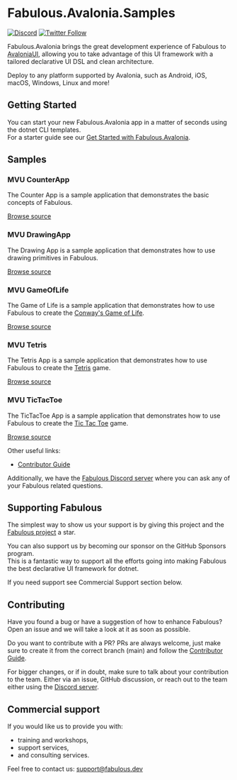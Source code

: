 # Fabulous.Avalonia.Samples

[![Discord](https://img.shields.io/discord/716980335593914419?label=discord&logo=discord)](https://discord.gg/bpTJMbSSYK) [![Twitter Follow](https://img.shields.io/twitter/follow/FabulousAppDev?style=social)](https://twitter.com/FabulousAppDev)

Fabulous.Avalonia brings the great development experience of Fabulous to [AvaloniaUI](https://github.com/AvaloniaUI/Avalonia), allowing you to take advantage of this UI framework with a tailored declarative UI DSL and clean architecture.

Deploy to any platform supported by Avalonia, such as Android, iOS, macOS, Windows, Linux and more!

## Getting Started

You can start your new Fabulous.Avalonia app in a matter of seconds using the dotnet CLI templates.  
For a starter guide see our [Get Started with Fabulous.Avalonia](https://docs.fabulous.dev/avalonia/get-started).

## Samples

### MVU CounterApp

The Counter App is a sample application that demonstrates the basic concepts of Fabulous.

[Browse source](https://github.com/fabulous-dev/Fabulous.Samples/tree/main/MVU/CounterApp)

### MVU DrawingApp

The Drawing App is a sample application that demonstrates how to use drawing primitives in Fabulous.

[Browse source](https://github.com/fabulous-dev/Fabulous.Samples/tree/main/MVU/DrawingApp)

### MVU GameOfLife

The Game of Life is a sample application that demonstrates how to use Fabulous to create the [Conway's Game of Life](https://en.wikipedia.org/wiki/Conway%27s_Game_of_Life).

[Browse source](https://github.com/fabulous-dev/Fabulous.Samples/tree/main/MVU/GameOfLife)

### MVU Tetris

The Tetris App is a sample application that demonstrates how to use Fabulous to create the [Tetris](https://en.wikipedia.org/wiki/Tetris) game.

[Browse source](https://github.com/fabulous-dev/Fabulous.Samples/tree/main/MVU/Tetris)

### MVU TicTacToe

The TicTacToe App is a sample application that demonstrates how to use Fabulous to create the [Tic Tac Toe](https://en.wikipedia.org/wiki/Tic-tac-toe) game.

[Browse source](https://github.com/fabulous-dev/Fabulous.Samples/tree/main/MVU/TicTacToe)

Other useful links:
- [Contributor Guide](CONTRIBUTING.md)

Additionally, we have the [Fabulous Discord server](https://discord.gg/bpTJMbSSYK) where you can ask any of your Fabulous related questions.

## Supporting Fabulous

The simplest way to show us your support is by giving this project and the [Fabulous project](https://github.com/fabulous-dev/Fabulous) a star.

You can also support us by becoming our sponsor on the GitHub Sponsors program.  
This is a fantastic way to support all the efforts going into making Fabulous the best declarative UI framework for dotnet.

If you need support see Commercial Support section below.

## Contributing

Have you found a bug or have a suggestion of how to enhance Fabulous? Open an issue and we will take a look at it as soon as possible.

Do you want to contribute with a PR? PRs are always welcome, just make sure to create it from the correct branch (main) and follow the [Contributor Guide](CONTRIBUTING.md).

For bigger changes, or if in doubt, make sure to talk about your contribution to the team. Either via an issue, GitHub discussion, or reach out to the team either using the [Discord server](https://discord.gg/bpTJMbSSYK).

## Commercial support

If you would like us to provide you with:

- training and workshops,
- support services,
- and consulting services.

Feel free to contact us: [support@fabulous.dev](mailto:support@fabulous.dev)
